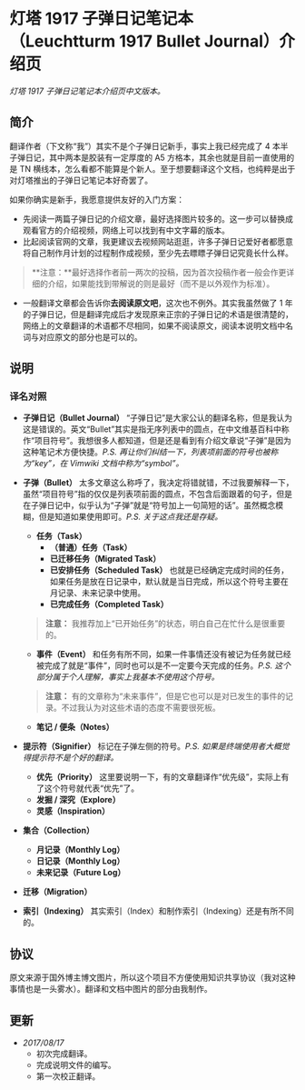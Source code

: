 # 灯塔 1917 子弹日记笔记本（Leuchtturm 1917 Bullet Journal）介绍页

_灯塔 1917 子弹日记笔记本介绍页中文版本。_

## 简介

翻译作者（下文称“我”）其实不是个子弹日记新手，事实上我已经完成了 4 本半子弹日记，其中两本是胶装有一定厚度的 A5 方格本，其余也就是目前一直使用的是 TN 横线本，怎么看都不能算是个新人。至于想要翻译这个文档，也纯粹是出于对灯塔推出的子弹日记笔记本好奇罢了。

如果你确实是新手，我愿意提供友好的入门方案：

* 先阅读一两篇子弹日记的介绍文章，最好选择图片较多的。这一步可以替换成观看官方的介绍视频，网络上可以找到有中文字幕的版本。
* 比起阅读官网的文章，我更建议去视频网站逛逛，许多子弹日记爱好者都愿意将自己制作月计划的过程制作成视频，至少先去瞟瞟子弹日记究竟长什么样。

> **注意：**最好选择作者前一两次的投稿，因为首次投稿作者一般会作更详细的介绍，如果能找到带解说的则是最好（而不是以外观作为标准）。

* 一般翻译文章都会告诉你**去阅读原文吧**，这次也不例外。其实我虽然做了 1 年的子弹日记，但是翻译完成后才发现原来正宗的子弹日记的术语是很清楚的，网络上的文章翻译的术语都不尽相同，如果不阅读原文，阅读本说明文档中名词与对应原文的部分也是可以的。

## 说明

### 译名对照

* **子弹日记（Bullet Journal）** “子弹日记”是大家公认的翻译名称，但是我认为这是错误的。英文“Bullet”其实是指无序列表中的圆点，在中文维基百科中称作“项目符号”。我想很多人都知道，但是还是看到有介绍文章说“子弹”是因为这种笔记术方便快捷。_P.S. 再让你们纠结一下，列表项前面的符号也被称为“key”，在 Vimwiki 文档中称为“symbol”。_
* **子弹（Bullet）** 太多文章这么称呼了，我决定将错就错，不过我要解释一下，虽然“项目符号”指的仅仅是列表项前面的圆点，不包含后面跟着的句子，但是在子弹日记中，似乎认为“子弹”就是“符号加上一句简短的话”。虽然概念模糊，但是知道如果使用即可。_P.S. 关于这点我还是存疑。_
    * **任务（Task）**
        * **（普通）任务（Task）**
        * **已迁移任务（Migrated Task）**
        * **已安排任务（Scheduled Task）** 也就是已经确定完成时间的任务，如果任务是放在日记录中，默认就是当日完成，所以这个符号主要在月记录、未来记录中使用。
        * **已完成任务（Completed Task）**

    > **注意：** 我推荐加上“已开始任务”的状态，明白自己在忙什么是很重要的。

    * **事件（Event）** 和任务有所不同，如果一件事情还没有被记为任务就已经被完成了就是“事件”，同时也可以是不一定要今天完成的任务。_P.S. 这个部分属于个人理解，事实上我基本不使用这个符号。_

    > **注意：** 有的文章称为“未来事件”，但是它也可以是对已发生的事件的记录。不过我认为对这些术语的态度不需要很死板。

    * **笔记 / 便条（Notes）**
* **提示符（Signifier）** 标记在子弹左侧的符号。_P.S. 如果是终端使用者大概觉得提示符不是个好的翻译。_
    * **优先（Priority）** 这里要说明一下，有的文章翻译作“优先级”，实际上有了这个符号就代表“优先”了。
    * **发掘 / 深究（Explore）**
    * **灵感（Inspiration）**
* **集合（Collection）**
    * **月记录（Monthly Log）**
    * **日记录（Monthly Log）**
    * **未来记录（Future Log）**
* **迁移（Migration）**
* **索引（Indexing）** 其实索引（Index）和制作索引（Indexing）还是有所不同的。

## 协议

原文来源于国外博主博文图片，所以这个项目不方便使用知识共享协议（我对这种事情也是一头雾水）。翻译和文档中图片的部分由我制作。

## 更新

* _2017/08/17_
    * 初次完成翻译。
    * 完成说明文件的编写。
    * 第一次校正翻译。

